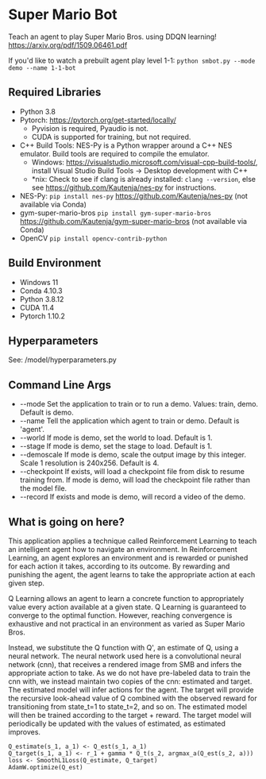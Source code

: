# Super Mario Bot
Teach an agent to play Super Mario Bros. using DDQN learning!
https://arxiv.org/pdf/1509.06461.pdf

If you'd like to watch a prebuilt agent play level 1-1:
`python smbot.py --mode demo --name 1-1-bot`

## Required Libraries
- Python 3.8
- Pytorch: https://pytorch.org/get-started/locally/
    - Pyvision is required, Pyaudio is not.
    - CUDA is supported for training, but not required.
- C++ Build Tools: NES-Py is a Python wrapper around a C++ NES emulator. Build tools are required to compile the emulator.
    - Windows: https://visualstudio.microsoft.com/visual-cpp-build-tools/, install Visual Studio Build Tools -> Desktop development with C++
    - *nix: Check to see if clang is already installed: `clang --version`, else see https://github.com/Kautenja/nes-py for instructions.
- NES-Py: `pip install nes-py` https://github.com/Kautenja/nes-py (not available via Conda)
- gym-super-mario-bros `pip install gym-super-mario-bros` https://github.com/Kautenja/gym-super-mario-bros (not available via Conda)
- OpenCV `pip install opencv-contrib-python`

## Build Environment
- Windows 11
- Conda 4.10.3
- Python 3.8.12
- CUDA 11.4
- Pytorch 1.10.2

## Hyperparameters
See: /model/hyperparameters.py

## Command Line Args
- --mode        Set the application to train or to run a demo. Values: train, demo. Default is demo.
- --name        Tell the application which agent to train or demo. Default is 'agent'.
- --world       If mode is demo, set the world to load. Default is 1.
- --stage       If mode is demo, set the stage to load. Default is 1.
- --demoscale   If mode is demo, scale the output image by this integer. Scale 1 resolution is 240x256. Default is 4.
- --checkpoint  If exists, will load a checkpoint file from disk to resume training from. If mode is demo, will load the checkpoint file rather than the model file.
- --record      If exists and mode is demo, will record a video of the demo.

## What is going on here?
This application applies a technique called Reinforcement Learning to teach an intelligent agent how to navigate an environment.
In Reinforcement Learning, an agent explores an environment and is rewarded or punished for each action it takes, according to its outcome.
By rewarding and punishing the agent, the agent learns to take the appropriate action at each given step.

Q Learning allows an agent to learn a concrete function to appropriately value every action available at a given state.
Q Learning is guaranteed to converge to the optimal function. However, reaching convergence is exhaustive and not practical
in an environment as varied as Super Mario Bros.

Instead, we substitute the Q function with Q', an estimate of Q, using a neural network. The neural network used here is
a convolutional neural network (cnn), that receives a rendered image from SMB and infers the appropriate action to take.
As we do not have pre-labeled data to train the cnn with, we instead maintain two copies of the cnn: estimated and target.
The estimated model will infer actions for the agent. The target will provide the recursive look-ahead value of Q combined with 
the observed reward for transitioning from state_t=1 to state_t=2, and so on. The estimated model will then be trained according 
to the target + reward. The target model will periodically be updated with the values of estimated, as estimated improves.

`Q_estimate(s_1, a_1) <- Q_est(s_1, a_1)`<br>
`Q_target(s_1, a_1) <- r_1 + gamma * Q_t(s_2, argmax_a(Q_est(s_2, a)))`<br>
`loss <- SmoothL1Loss(Q_estimate, Q_target)`<br>
`AdamW.optimize(Q_est)`